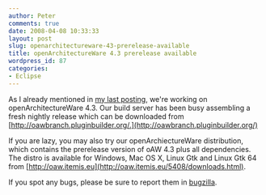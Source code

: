 ```yaml
---
author: Peter
comments: true
date: 2008-04-08 10:33:33
layout: post
slug: openarchitectureware-43-prerelease-available
title: openArchitectureWare 4.3 prerelease available
wordpress_id: 87
categories:
- Eclipse
---
```


As I already mentioned in [my last posting](http://www.peterfriese.de/openarchitectureware-43-to-be-released-in-april-2008/), we're working on openArchitectureWare 4.3. Our build server has been busy assembling a fresh nightly release which can be downloaded from [http://oawbranch.pluginbuilder.org/.](http://oawbranch.pluginbuilder.org/)

If you are lazy, you may also try our openArchiectureWare distribution, which contains the prerelease version of oAW 4.3 plus all dependencies. The distro is available for Windows, Mac OS X, Linux Gtk and Linux Gtk 64 from  [http://oaw.itemis.eu](http://oaw.itemis.eu/5408/downloads.html).

If you spot any bugs, please be sure to report them in [bugzilla](https://bugs.eclipse.org/bugs/).
